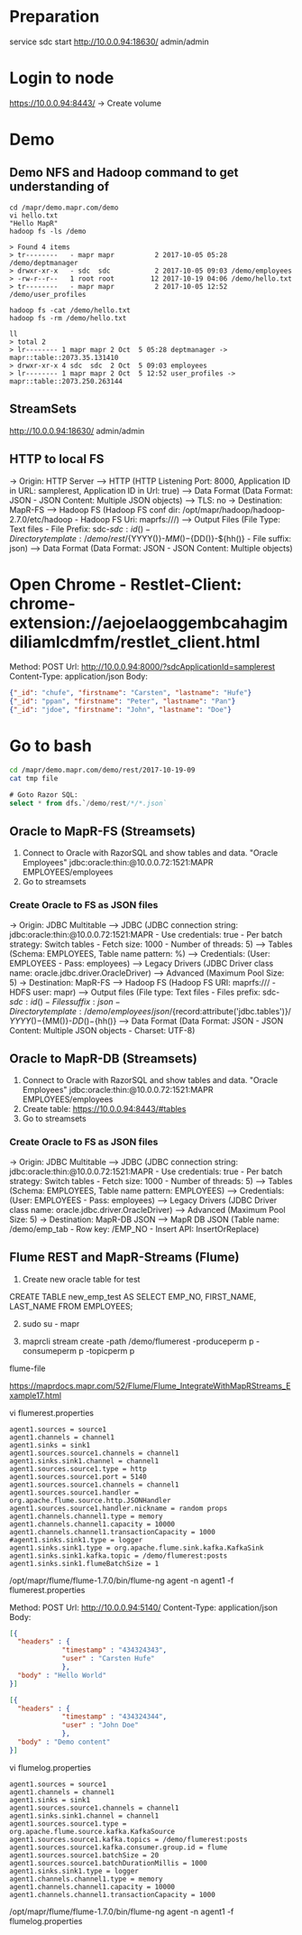 # Preparation

service sdc start
http://10.0.0.94:18630/ admin/admin

# Login to node
https://10.0.0.94:8443/
-> Create volume
# Demo

## Demo NFS and Hadoop command to get understanding of
```
cd /mapr/demo.mapr.com/demo
vi hello.txt
"Hello MapR"
hadoop fs -ls /demo

> Found 4 items
> tr--------   - mapr mapr          2 2017-10-05 05:28 /demo/deptmanager
> drwxr-xr-x   - sdc  sdc           2 2017-10-05 09:03 /demo/employees
> -rw-r--r--   1 root root         12 2017-10-19 04:06 /demo/hello.txt
> tr--------   - mapr mapr          2 2017-10-05 12:52 /demo/user_profiles

hadoop fs -cat /demo/hello.txt
hadoop fs -rm /demo/hello.txt

ll
> total 2
> lr-------- 1 mapr mapr 2 Oct  5 05:28 deptmanager -> mapr::table::2073.35.131410
> drwxr-xr-x 4 sdc  sdc  2 Oct  5 09:03 employees
> lr-------- 1 mapr mapr 2 Oct  5 12:52 user_profiles -> mapr::table::2073.250.263144
```

## StreamSets
http://10.0.0.94:18630/ admin/admin

## HTTP to local FS
-> Origin: HTTP Server
--> HTTP (HTTP Listening Port: 8000, Application ID in URL: samplerest, Application ID in Url: true)
--> Data Format (Data Format: JSON - JSON Content: Multiple JSON objects)
--> TLS: no
-> Destination: MapR-FS
--> Hadoop FS (Hadoop FS conf dir: /opt/mapr/hadoop/hadoop-2.7.0/etc/hadoop - Hadoop FS Uri: maprfs:///)
--> Output Files (File Type: Text files - File Prefix: sdc-${sdc:id()} - Directory template: /demo/rest/${YYYY()}-${MM()}-${DD()}-${hh()} - File suffix: json)
--> Data Format (Data Format: JSON - JSON Content: Multiple objects)

# Open Chrome - Restlet-Client: chrome-extension://aejoelaoggembcahagimdiliamlcdmfm/restlet_client.html

Method: POST
Url: http://10.0.0.94:8000/?sdcApplicationId=samplerest
Content-Type: application/json
Body:
```json
{"_id": "chufe", "firstname": "Carsten", "lastname": "Hufe"}
{"_id": "ppan", "firstname": "Peter", "lastname": "Pan"}
{"_id": "jdoe", "firstname": "John", "lastname": "Doe"}
```
# Go to bash
```bash
cd /mapr/demo.mapr.com/demo/rest/2017-10-19-09
cat tmp file
```
```sql
# Goto Razor SQL:
select * from dfs.`/demo/rest/*/*.json`
```

## Oracle to MapR-FS (Streamsets)

1. Connect to Oracle with RazorSQL and show tables and data. "Oracle Employees"
jdbc:oracle:thin:@10.0.0.72:1521:MAPR EMPLOYEES/employees
2. Go to streamsets

### Create Oracle to FS as JSON files
-> Origin: JDBC Multitable
--> JDBC (JDBC connection string: jdbc:oracle:thin:@10.0.0.72:1521:MAPR - Use credentials: true - Per batch strategy: Switch tables - Fetch size: 1000 - Number of threads: 5)
--> Tables (Schema: EMPLOYEES, Table name pattern: %)
--> Credentials: (User: EMPLOYEES - Pass: employees)
--> Legacy Drivers (JDBC Driver class name: oracle.jdbc.driver.OracleDriver)
--> Advanced (Maximum Pool Size: 5)
-> Destination: MapR-FS
--> Hadoop FS (Hadoop FS URI: maprfs:/// - HDFS user: mapr)
--> Output files (File type: Text files - Files prefix: sdc-${sdc:id()} - Files suffix: json - Directory template: /demo/employees/json/${record:attribute('jdbc.tables')}/${YYYY()}-${MM()}-${DD()}-${hh()}
--> Data Format (Data Format: JSON - JSON Content: Multiple JSON objects - Charset: UTF-8)

## Oracle to MapR-DB (Streamsets)

1. Connect to Oracle with RazorSQL and show tables and data. "Oracle Employees"
jdbc:oracle:thin:@10.0.0.72:1521:MAPR EMPLOYEES/employees
2. Create table: https://10.0.0.94:8443/#tables
3. Go to streamsets

### Create Oracle to FS as JSON files
-> Origin: JDBC Multitable
--> JDBC (JDBC connection string: jdbc:oracle:thin:@10.0.0.72:1521:MAPR - Use credentials: true - Per batch strategy: Switch tables - Fetch size: 1000 - Number of threads: 5)
--> Tables (Schema: EMPLOYEES, Table name pattern: EMPLOYEES)
--> Credentials: (User: EMPLOYEES - Pass: employees)
--> Legacy Drivers (JDBC Driver class name: oracle.jdbc.driver.OracleDriver)
--> Advanced (Maximum Pool Size: 5)
-> Destination: MapR-DB JSON
--> MapR DB JSON (Table name: /demo/emp_tab - Row key: /EMP_NO - Insert API: InsertOrReplace)


## Flume REST and MapR-Streams (Flume)

1. Create new oracle table for test

CREATE TABLE new_emp_test
     AS SELECT EMP_NO, FIRST_NAME, LAST_NAME FROM EMPLOYEES;

2. sudo su - mapr

3. maprcli stream create -path /demo/flumerest -produceperm p -consumeperm p -topicperm p

flume-file

https://maprdocs.mapr.com/52/Flume/Flume_IntegrateWithMapRStreams_Example17.html


vi flumerest.properties

```
agent1.sources = source1
agent1.channels = channel1
agent1.sinks = sink1
agent1.sources.source1.channels = channel1
agent1.sinks.sink1.channel = channel1
agent1.sources.source1.type = http
agent1.sources.source1.port = 5140
agent1.sources.source1.channels = channel1
agent1.sources.source1.handler = org.apache.flume.source.http.JSONHandler
agent1.sources.source1.handler.nickname = random props
agent1.channels.channel1.type = memory
agent1.channels.channel1.capacity = 10000
agent1.channels.channel1.transactionCapacity = 1000
#agent1.sinks.sink1.type = logger
agent1.sinks.sink1.type = org.apache.flume.sink.kafka.KafkaSink
agent1.sinks.sink1.kafka.topic = /demo/flumerest:posts
agent1.sinks.sink1.flumeBatchSize = 1
```

/opt/mapr/flume/flume-1.7.0/bin/flume-ng agent -n agent1 -f flumerest.properties

Method: POST
Url: http://10.0.0.94:5140/
Content-Type: application/json
Body:
```json
[{
  "headers" : {
             "timestamp" : "434324343",
             "user" : "Carsten Hufe"
             },
  "body" : "Hello World"
}]

[{
  "headers" : {
             "timestamp" : "434324344",
             "user" : "John Doe"
             },
  "body" : "Demo content"
}]
```

vi flumelog.properties
```
agent1.sources = source1
agent1.channels = channel1
agent1.sinks = sink1
agent1.sources.source1.channels = channel1
agent1.sinks.sink1.channel = channel1
agent1.sources.source1.type = org.apache.flume.source.kafka.KafkaSource
agent1.sources.source1.kafka.topics = /demo/flumerest:posts
agent1.sources.source1.kafka.consumer.group.id = flume
agent1.sources.source1.batchSize = 20
agent1.sources.source1.batchDurationMillis = 1000
agent1.sinks.sink1.type = logger
agent1.channels.channel1.type = memory
agent1.channels.channel1.capacity = 10000
agent1.channels.channel1.transactionCapacity = 1000
```

/opt/mapr/flume/flume-1.7.0/bin/flume-ng agent -n agent1 -f flumelog.properties
